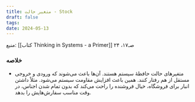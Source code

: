 ```yaml
---
title: متغیر حالت - Stock
draft: false
tags: 
date: 2024-05-13
---
```


منبع: [[کتاب Thinking in Systems - a Primer]] صـ۱۷، ۲۴
### خلاصه

- متغیرهای حالت حافظهٔ سیستم هستند. آن‌ها باعث می‌شوند که ورودی و خروجی مستقل از هم رفتار کنند. همین باعث افزایش مقاومت سیستم می‌شود. مثلاً داشتن انبار برای فروشگاه، خیال فروشنده را راحت می‌کند که بدون تمام شدن اجناس، در وقت مناسب سفارش‌هایش را بدهد.